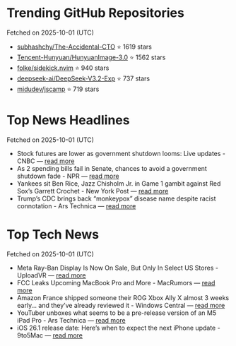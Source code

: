 # Trending GitHub Repositories
Fetched on 2025-10-01 (UTC)

- [subhashchy/The-Accidental-CTO](https://github.com/subhashchy/The-Accidental-CTO) ⭐ 1619 stars
- [Tencent-Hunyuan/HunyuanImage-3.0](https://github.com/Tencent-Hunyuan/HunyuanImage-3.0) ⭐ 1562 stars
- [folke/sidekick.nvim](https://github.com/folke/sidekick.nvim) ⭐ 940 stars
- [deepseek-ai/DeepSeek-V3.2-Exp](https://github.com/deepseek-ai/DeepSeek-V3.2-Exp) ⭐ 737 stars
- [midudev/jscamp](https://github.com/midudev/jscamp) ⭐ 719 stars

# Top News Headlines
Fetched on 2025-10-01 (UTC)
- Stock futures are lower as government shutdown looms: Live updates - CNBC — [read more](https://www.cnbc.com/2025/09/30/stock-market-today-live-updates.html)
- As 2 spending bills fail in Senate, chances to avoid a government shutdown fade - NPR — [read more](https://www.npr.org/2025/09/30/g-s1-91217/government-shutdown-midnight)
- Yankees sit Ben Rice, Jazz Chisholm Jr. in Game 1 gambit against Red Sox’s Garrett Crochet - New York Post — [read more](https://nypost.com/2025/09/30/sports/yankees-sit-ben-rice-jazz-chisholm-jr-in-game-1-gambit/)
- Trump’s CDC brings back “monkeypox” disease name despite racist connotation - Ars Technica — [read more](https://arstechnica.com/health/2025/09/trumps-cdc-brings-back-monkeypox-disease-name-despite-racist-connotation/)

# Top Tech News
Fetched on 2025-10-01 (UTC)
- Meta Ray-Ban Display Is Now On Sale, But Only In Select US Stores - UploadVR — [read more](https://www.uploadvr.com/meta-ray-ban-display-now-available-in-us-stores/)
- FCC Leaks Upcoming MacBook Pro and More - MacRumors — [read more](https://www.macrumors.com/2025/09/30/fcc-leaks-macbook-pro-and-more/)
- Amazon France shipped someone their ROG Xbox Ally X almost 3 weeks early… and they’ve already reviewed it - Windows Central — [read more](https://www.windowscentral.com/gaming/xbox/amazon-france-ships-the-rog-xbox-ally-x-three-weeks-early-one-lucky-gamer-posts-first-review)
- YouTuber unboxes what seems to be a pre-release version of an M5 iPad Pro - Ars Technica — [read more](https://arstechnica.com/gadgets/2025/09/youtuber-unboxes-what-seems-to-be-a-pre-release-version-of-an-m5-ipad-pro/)
- iOS 26.1 release date: Here’s when to expect the next iPhone update - 9to5Mac — [read more](https://9to5mac.com/2025/09/30/ios-26-1-release-date-heres-when-to-expect-the-next-iphone-update/)
